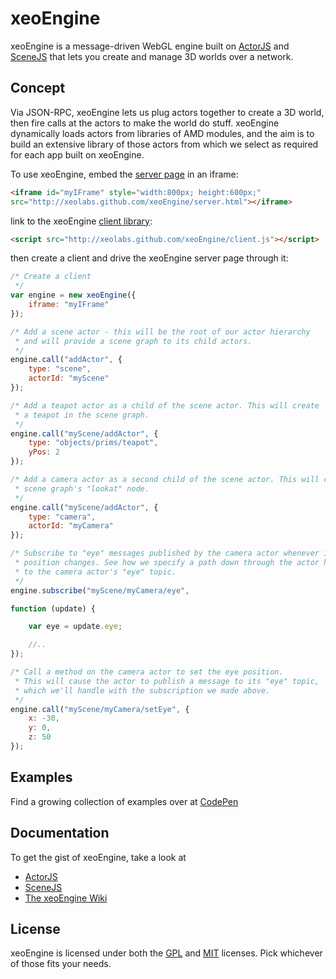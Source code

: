 xeoEngine
=========

xeoEngine is a message-driven WebGL engine built on [ActorJS](https://github.com/xeolabs/actorjs) and [SceneJS](http://scenejs.org)
that lets you create and manage 3D worlds over a network.

## Concept

Via JSON-RPC, xeoEngine lets us plug actors together to create a 3D world, then fire calls at the actors to make the world
 do stuff. xeoEngine dynamically loads actors from libraries of AMD modules, and the aim is to build an extensive library of
 those actors from which we select as required for each app built on xeoEngine.

To use xeoEngine, embed the [server page](http://xeolabs.github.com/xeoEngine/server.html) in an iframe:
```html
<iframe id="myIFrame" style="width:800px; height:600px;"
src="http://xeolabs.github.com/xeoEngine/server.html"></iframe>
```
link to the xeoEngine [client library](http://xeolabs.github.com/xeoEngine/client.js):
```html
<script src="http://xeolabs.github.com/xeoEngine/client.js"></script>
```
then create a client and drive the xeoEngine server page through it:
```javascript
/* Create a client
 */
var engine = new xeoEngine({
    iframe: "myIFrame"
});

/* Add a scene actor - this will be the root of our actor hierarchy
 * and will provide a scene graph to its child actors.
 */
engine.call("addActor", {
    type: "scene",
    actorId: "myScene"
});

/* Add a teapot actor as a child of the scene actor. This will create
 * a teapot in the scene graph.
 */
engine.call("myScene/addActor", {
    type: "objects/prims/teapot",
    yPos: 2
});

/* Add a camera actor as a second child of the scene actor. This will control the
 * scene graph's "lookat" node.
 */
engine.call("myScene/addActor", {
    type: "camera",
    actorId: "myCamera"
});

/* Subscribe to "eye" messages published by the camera actor whenever its eye
 * position changes. See how we specify a path down through the actor hierarchy
 * to the camera actor's "eye" topic.
 */
engine.subscribe("myScene/myCamera/eye",

function (update) {

    var eye = update.eye;

    //..
});

/* Call a method on the camera actor to set the eye position.
 * This will cause the actor to publish a message to its "eye" topic,
 * which we'll handle with the subscription we made above.
 */
engine.call("myScene/myCamera/setEye", {
    x: -30,
    y: 0,
    z: 50
});
```

## Examples
Find a growing collection of examples over at [CodePen](http://codepen.io/collection/BfogF)

## Documentation
To get the gist of xeoEngine, take a look at
* [ActorJS](http://actorjs.org)
* [SceneJS](http://scenejs.org)
* [The xeoEngine Wiki](https://github.com/xeolabs/xeoEngine/wiki)

## License
xeoEngine is licensed under both the [GPL](https://github.com/xeolabs/xeoEngine/blob/master/licenses/GPL_LICENSE.txt)
and [MIT](https://github.com/xeolabs/xeoEngine/blob/master/licenses/MIT_LICENSE.txt) licenses. Pick whichever of those fits your needs.
